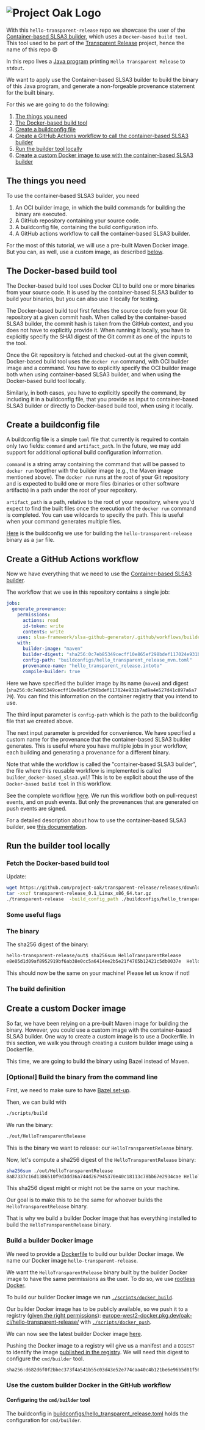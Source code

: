 <!-- Logo Start -->
<!-- An HTML element is intentionally used since GitHub recommends this approach to handle different images in dark/light modes. Ref: https://docs.github.com/en/get-started/writing-on-github/getting-started-with-writing-and-formatting-on-github/basic-writing-and-formatting-syntax#specifying-the-theme-an-image-is-shown-to -->
<!-- markdownlint-disable-next-line MD033 -->
<h1><picture><source media="(prefers-color-scheme: dark)" srcset="https://github.com/project-oak/oak/blob/main/docs/oak-logo/svgs/oak-transparent-release-negative-colour.svg?sanitize=true"><source media="(prefers-color-scheme: light)" srcset="https://github.com/project-oak/oak/blob/main/docs/oak-logo/svgs/oak-transparent-release.svg?sanitize=true"><img alt="Project Oak Logo" src="docs/oak-logo/svgs/oak-logo.svg?sanitize=true"></picture></h1>
<!-- Logo End -->

With this `hello-transparent-release` repo we showcase the user of the
[Container-based SLSA3 builder](https://github.com/slsa-framework/slsa-github-generator/tree/main/internal/builders/docker),
which uses a `Docker-based build tool`. This tool used to be part of the
[Transparent Release](https://github.com/project-oak/transparent-release)
project, hence the name of this repo :smile:

In this repo lives a
[Java program](src/main/java/com/example/HelloTransparentRelease.java)
printing `Hello Transparent Release` to `stdout`.

We want to apply use the Container-based SLSA3 builder to build the binary of
this Java program, and generate a non-forgeable provenance statement for the
built binary.

For this we are going to do the following:

1. [The things you need](#the-things-you-need)
1. [The Docker-based build tool](#the-docker-based-build-tool)
1. [Create a buildconfig file](#create-a-buildconfig-file)
1. [Create a GitHub Actions workflow to call the container-based SLSA3 builder](#create-a-github-actions-workflow)
1. [Run the builder tool locally](#run-the-builder-tool-locally)
1. [Create a custom Docker image to use with the container-based SLSA3 builder](#create-a-custom-docker-image)

## The things you need

To use the container-based SLSA3 builder, you need

1. An OCI builder image, in which the build commands for building the binary
   are executed.
1. A GitHub repository containing your source code.
1. A buildconfig file, containing the build configuration info.
1. A GitHub actions workflow to call the container-based SLSA3 builder.

For the most of this tutorial, we will use a pre-built Maven Docker image. But
you can, as well, use a custom image, as described
[below](#create-a-custom-docker-image).

## The Docker-based build tool

The Docker-based build tool uses Docker CLI to build one or more binaries from
your source code. It is used by the container-based SLSA3 builder to build your
binaries, but you can also use it locally for testing.

The Docker-based build tool first fetches the source code from your Git
repository at a given commit hash. When called by the container-based SLSA3
builder, the commit hash is taken from the GitHub context, and you does not
have to explicitly provide it. When running it locally, you have to explicitly
specify the SHA1 digest of the Git commit as one of the inputs to the tool.

Once the Git repository is fetched and checked-out at the given commit,
Docker-based build tool uses the `docker run` command, with OCI builder image
and a command. You have to explicitly specify the OCI builder image both when
using container-based SLSA3 builder, and when using the Docker-based build tool
locally.

Similarly, in both cases, you have to explicitly specify the command, by
including it in a buildconfig file, that you provide as input to
container-based SLSA3 builder or directly to Docker-based build tool, when
using it locally.

## Create a buildconfig file

A buildconfig file is a simple `toml` file that currently is required to
contain only two fields: `command` and `artifact_path`. In the future, we may
add support for additional optional build configuration information.

`command` is a string array containing the command that will be passed to
`docker run` together with the builder image (e.g., the Maven image mentioned
above). The `docker run` runs at the root of your Git repository and is
expected to build one or more files (binaries or other software artifacts) in a
path under the root of your repository.

`artifact_path` is a path, relative to the root of your repository, where you'd
expect to find the built files once the execution of the `docker run` command
is completed. You can use wildcards to specify the path. This is useful when
your command generates multiple files.

[Here](buildconfigs/hello_transparent_release_mvn.toml) is the buildconfig we
use for building the `hello-transparent-release` binary as a `jar` file.

## Create a GitHub Actions workflow

Now we have everything that we need to use the
[Container-based SLSA3 builder](https://github.com/slsa-framework/slsa-github-generator/tree/main/internal/builders/docker).

The workflow that we use in this repository contains a single job:

```yaml
jobs:
  generate_provenance:
    permissions:
      actions: read
      id-token: write
      contents: write
    uses: slsa-framework/slsa-github-generator/.github/workflows/builder_docker-based_slsa3.yml@main
    with:
      builder-image: "maven"
      builder-digest: "sha256:0c7eb85349cecff10e865ef298bdef117024e931b7ad9a4e527d41c897a6a779"
      config-path: "buildconfigs/hello_transparent_release_mvn.toml"
      provenance-name: "hello_transparent_release.intoto"
      compile-builder: true
```

Here we have specified the builder image by its name (`maven`) and digest
(`sha256:0c7eb85349cecff10e865ef298bdef117024e931b7ad9a4e527d41c897a6a779`).
You can find this information on the container registry that you intend to use.

The third input parameter is `config-path` which is the path to the buildconfig
file that we created above.

The next input parameter is provided for convenience. We have specified a
custom name for the provenance that the container-based SLSA3 builder
generates. This is useful where you have multiple jobs in your workflow, each
building and generating a provenance for a different binary.

Note that while the workflow is called the "container-based SLSA3 builder", the
file where this reusable workflow is implemented is called
`builder_docker-based_slsa3.yml`! This is to be explicit about the use of the
`Docker-based build tool` in this workflow.

See the complete workflow [here](.github/workflows/provenance.yaml).
We run this workflow both on pull-request events, and on push events. But only
the provenances that are generated on push events are signed.

For a detailed description about how to use the container-based SLSA3 builder,
see
[this documentation](https://github.com/slsa-framework/slsa-github-generator/tree/main/internal/builders/docker).

## Run the builder tool locally

### Fetch the Docker-based build tool

Update:

```bash
wget https://github.com/project-oak/transparent-release/releases/download/v0.1/transparent-release_0.1_Linux_x86_64.tar.gz
tar -xvzf transparent-release_0.1_Linux_x86_64.tar.gz
./transparent-release  -build_config_path ./buildconfigs/hello_transparent_release.toml
```

### Some useful flags

### The binary

The sha256 digest of the binary:

```bash
hello-transparent-release/out$ sha256sum HelloTransparentRelease
e8e05d1d09af8952919bf6ab38e0cc5a6414ee2b5e21f4765b12421c5db0037e  HelloTransparentRelease
```

This should now be the same on your machine! Please let us know if not!

### The build definition

## Create a custom Docker image

So far, we have been relying on a pre-built Maven image for building the binary. However, you could use a custom image with the container-based SLSA3 builder. One way to create a custom image is to use a Dockerfile. In this section, we walk you through creating a custom builder image using a Dockerfile.

This time, we are going to build the binary using Bazel instead of Maven.

### [Optional] Build the binary from the command line

First, we need to make sure to have [Bazel set-up](https://docs.bazel.build/versions/main/tutorial/java.html#before-you-begin).

Then, we can build with

```bash
./scripts/build
```

We run the binary:

```bash
./out/HelloTransparentRelease
```

This is the binary we want to release: our `HelloTransparentRelease` binary.

Now, let's compute a sha256 digest of the `HelloTransparentRelease` binary:

```bash
sha256sum ./out/HelloTransparentRelease
8a87337c16d1386510f9d3dd36a744d267945370e40c18113c78bb67e2934cae HelloTransparentRelease
```

This sha256 digest might or might not be the same on your machine.

Our goal is to make this to be the same for whoever builds the `HelloTransparentRelease` binary.

That is why we build a builder Docker image that has everything installed to build the `HelloTransparentRelease` binary.

### Build a builder Docker image

We need to provide a [Dockerfile](Dockerfile) to build our builder Docker image. We name our Docker image `hello-transparent-release`.

We want the `HelloTransparentRelease` binary built by the builder Docker image to have the same permissions as the user. To do so, we use [rootless Docker](https://docs.docker.com/engine/security/rootless/).

To build our builder Docker image we run [`./scripts/docker_build`](./scripts/docker_build).

Our builder Docker image has to be publicly available, so we push it to a registry ([given the right permissions](https://github.com/project-oak/hello-transparent-release/blob/16dafa1fa125db3c40bbb5794044e790936a6656/scripts/docker_push#L3-L12)): [europe-west2-docker.pkg.dev/oak-ci/hello-transparent-release/](https://pantheon.corp.google.com/artifacts/docker/oak-ci/europe-west2/hello-transparent-release) with [`./scripts/docker_push`](./scripts/docker_push).

We can now see the latest builder Docker image [here](https://pantheon.corp.google.com/artifacts/docker/oak-ci/europe-west2/hello-transparent-release?project=oak-ci).

Pushing the Docker image to a registry will give us a manifest and a `DIGEST` to identify the image [published in the registry](https://pantheon.corp.google.com/artifacts/docker/oak-ci/europe-west2/hello-transparent-release/hello-transparent-release?project=oak-ci). We will need this digest to configure the `cmd/builder` tool.

```bash
sha256:d682d6f0f2bbec373f4a541b55c03d43e52e774caa40c4b121be6e96b5d01f56
```

### Use the custom builder Docker in the GitHub workflow

#### Configuring the `cmd/builder` tool

The buildconfig in [buildconfigs/hello_transparent_release.toml](buildconfigs/hello_transparent_release.toml) holds the configuration for `cmd/builder`.
